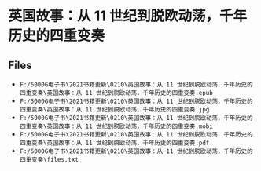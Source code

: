 # 英国故事：从 11 世纪到脱欧动荡，千年历史的四重变奏

## Files

- `F:/5000G电子书\2021书籍更新\0210\英国故事：从 11 世纪到脱欧动荡，千年历史的四重变奏\英国故事：从 11 世纪到脱欧动荡，千年历史的四重变奏.epub`
- `F:/5000G电子书\2021书籍更新\0210\英国故事：从 11 世纪到脱欧动荡，千年历史的四重变奏\英国故事：从 11 世纪到脱欧动荡，千年历史的四重变奏.jpg`
- `F:/5000G电子书\2021书籍更新\0210\英国故事：从 11 世纪到脱欧动荡，千年历史的四重变奏\英国故事：从 11 世纪到脱欧动荡，千年历史的四重变奏.mobi`
- `F:/5000G电子书\2021书籍更新\0210\英国故事：从 11 世纪到脱欧动荡，千年历史的四重变奏\英国故事：从 11 世纪到脱欧动荡，千年历史的四重变奏.pdf`
- `F:/5000G电子书\2021书籍更新\0210\英国故事：从 11 世纪到脱欧动荡，千年历史的四重变奏\files.txt`
